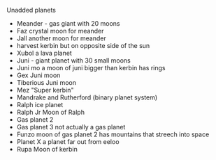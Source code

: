 Unadded planets
- Meander - gas giant with 20 moons
- Faz crystal moon for meander
- Jall another moon for meander
- harvest kerbin but on opposite side of the sun
- Xubol a lava planet
- Juni - giant planet with 30 small moons
- Juni mo a moon of juni bigger than kerbin has rings
- Gex Juni moon
- Tiberious Juni moon
- Mez "Super kerbin"
- Mandrake and Rutherford (binary planet system)
- Ralph ice planet
- Ralph Jr Moon of Ralph
- Gas planet 2
- Gas planet 3 not actually a gas planet
- Funzo moon of gas planet 2 has mountains that streech into space
- Planet X a planet far out from eeloo
- Rupa Moon of kerbin
